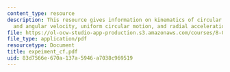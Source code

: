 ```yaml
---
content_type: resource
description: This resource gives information on kinematics of circular motion, velocity
  and angular velocity, uniform circular motion, and radial acceleration.
file: https://ol-ocw-studio-app-production.s3.amazonaws.com/courses/8-01x-physics-i-classical-mechanics-with-an-experimental-focus-fall-2002/83d7566e670a137a5946a7038c969519_expeiment_cf.pdf
file_type: application/pdf
resourcetype: Document
title: expeiment_cf.pdf
uid: 83d7566e-670a-137a-5946-a7038c969519
---
```

